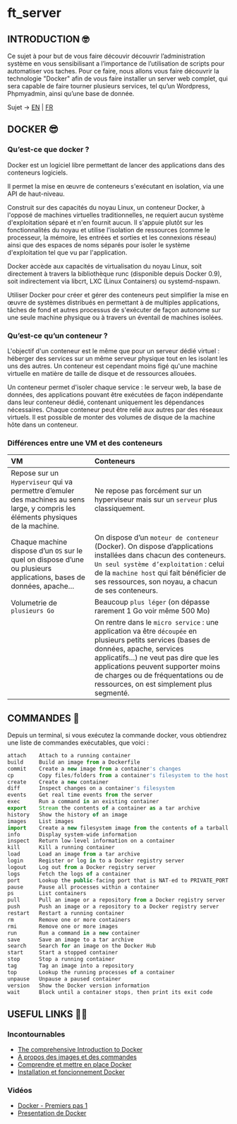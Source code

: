# ft_server

## INTRODUCTION 🤓

Ce sujet à pour but de vous faire découvir découvrir l’administration système en vous sensibilisant a l’importance de l’utilisation de scripts pour automatiser vos taches. Pour ce faire, nous allons vous faire découvrir la technologie "Docker" afin de vous faire installer un server web complet, qui sera capable de faire tourner plusieurs services, tel qu’un Wordpress, Phpmyadmin, ainsi qu’une base de donnée.

Sujet -> [EN](https://github.com/tinaserra/ft_server/blob/master/links/ft_server_en.pdf) | [FR](https://github.com/tinaserra/ft_server/blob/master/links/ft_server_fr.pdf)

## DOCKER 😎

### Qu’est-ce que docker ?

Docker est un logiciel libre permettant de lancer des applications dans des conteneurs logiciels.

Il permet la mise en œuvre de conteneurs s'exécutant en isolation, via une API de haut-niveau. 

Construit sur des capacités du noyau Linux, un conteneur Docker, à l'opposé de machines virtuelles traditionnelles, ne requiert aucun système d'exploitation séparé et n'en fournit aucun. Il s'appuie plutôt sur les fonctionnalités du noyau et utilise l'isolation de ressources (comme le processeur, la mémoire, les entrées et sorties et les connexions réseau) ainsi que des espaces de noms séparés pour isoler le système d'exploitation tel que vu par l'application. 

Docker accède aux capacités de virtualisation du noyau Linux, soit directement à travers la bibliothèque runc (disponible depuis Docker 0.9), soit indirectement via libcrt, LXC (Linux Containers) ou systemd-nspawn.

Utiliser Docker pour créer et gérer des conteneurs peut simplifier la mise en œuvre de systèmes distribués en permettant à de multiples applications, tâches de fond et autres processus de s'exécuter de façon autonome sur une seule machine physique ou à travers un éventail de machines isolées. 

### Qu’est-ce qu’un conteneur ?

L'objectif d'un conteneur est le même que pour un serveur dédié virtuel : héberger des services sur un même serveur physique tout en les isolant les uns des autres. 
Un conteneur est cependant moins figé qu'une machine virtuelle en matière de taille de disque et de ressources allouées.

Un conteneur permet d'isoler chaque service : le serveur web, la base de données, des applications pouvant être exécutées de façon indépendante dans leur conteneur dédié, contenant uniquement les dépendances nécessaires. 
Chaque conteneur peut être relié aux autres par des réseaux virtuels. Il est possible de monter des volumes de disque de la machine hôte dans un conteneur.

### Différences entre une VM et des conteneurs

|VM|Conteneurs|
| :--- | :--- |
|Repose sur un ```Hyperviseur``` qui va permettre d’emuler des machines au sens large, y compris les éléments physiques de la machine.|Ne repose pas forcément sur un hyperviseur mais sur un ```serveur``` plus classiquement.|
|Chaque machine dispose d’un ```OS``` sur le quel on dispose d’une ou plusieurs applications, bases de données, apache…|On dispose d’un ```moteur de conteneur``` (Docker). On dispose d’applications installées dans chacun des conteneurs. ```Un seul système d’exploitation``` : celui de la ```machine host``` qui fait bénéficier de ses ressources, son noyau, a chacun de ses conteneurs.|
|Volumetrie de ```plusieurs Go```|Beaucoup ```plus léger``` (on dépasse rarement 1 Go voir même 500 Mo)|
||On rentre dans le ```micro service``` : une application va être ```découpée``` en plusieurs petits services (bases de données, apache, services applicatifs…) ne veut pas dire que les applications peuvent supporter moins de charges ou de fréquentations ou de ressources, on est simplement plus segmenté.|


## COMMANDES 🦁

Depuis un terminal, si vous exécutez la commande docker, vous obtiendrez une liste de commandes exécutables, que voici :

```js
attach    Attach to a running container
build     Build an image from a Dockerfile
commit    Create a new image from a container's changes
cp        Copy files/folders from a container's filesystem to the host path
create    Create a new container
diff      Inspect changes on a container's filesystem
events    Get real time events from the server
exec      Run a command in an existing container
export    Stream the contents of a container as a tar archive
history   Show the history of an image
images    List images
import    Create a new filesystem image from the contents of a tarball
info      Display system-wide information
inspect   Return low-level information on a container
kill      Kill a running container
load      Load an image from a tar archive
login     Register or log in to a Docker registry server
logout    Log out from a Docker registry server
logs      Fetch the logs of a container
port      Lookup the public-facing port that is NAT-ed to PRIVATE_PORT
pause     Pause all processes within a container
ps        List containers
pull      Pull an image or a repository from a Docker registry server
push      Push an image or a repository to a Docker registry server
restart   Restart a running container
rm        Remove one or more containers
rmi       Remove one or more images
run       Run a command in a new container
save      Save an image to a tar archive
search    Search for an image on the Docker Hub
start     Start a stopped container
stop      Stop a running container
tag       Tag an image into a repository
top       Lookup the running processes of a container
unpause   Unpause a paused container
version   Show the Docker version information
wait      Block until a container stops, then print its exit code
```

## USEFUL LINKS 🤙🏼

### Incontournables

* [The comprehensive Introduction to Docker](http://blog.brew.com.hk/introduction-to-docker/)
* [A propos des images et des commandes](https://www.wanadev.fr/24-tuto-docker-demarrer-docker-partie-2/)
* [Comprendre et mettre en place Docker](https://guillaumebriday.fr/comprendre-et-mettre-en-place-docker)
* [Installation et foncionnement Docker](https://www.ionos.fr/digitalguide/serveur/configuration/tutoriel-docker-installation-et-premiers-pas/)

### Vidéos

* [Docker - Premiers pas 1](https://www.youtube.com/watch?v=fdlZqRZXWOc)
* [Presentation de Docker](https://www.youtube.com/watch?v=XgKOC6X8W28)

